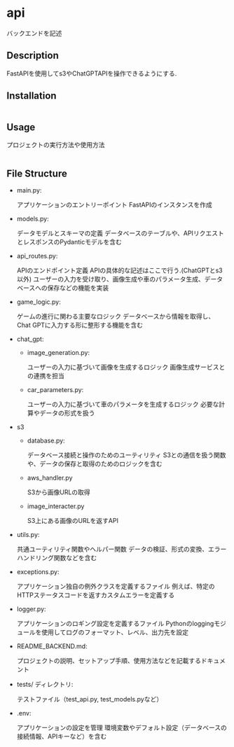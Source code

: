 # api
バックエンドを記述

## Description
FastAPIを使用してs3やChatGPTAPIを操作できるようにする.

## Installation

```bash

```

## Usage
プロジェクトの実行方法や使用方法

```bash

```

## File Structure

- main.py:

    アプリケーションのエントリーポイント
    FastAPIのインスタンスを作成

- models.py:

    データモデルとスキーマの定義
    データベースのテーブルや、APIリクエストとレスポンスのPydanticモデルを含む

- api_routes.py:

    APIのエンドポイント定義
    APIの具体的な記述はここで行う.(ChatGPTとs3以外)
    ユーザーの入力を受け取り、画像生成や車のパラメータ生成、データベースへの保存などの機能を実装

- game_logic.py:

    ゲームの進行に関わる主要なロジック
    データベースから情報を取得し、Chat GPTに入力する形に整形する機能を含む

- chat_gpt:
  
  - image_generation.py:

      ユーザーの入力に基づいて画像を生成するロジック
      画像生成サービスとの連携を担当

  - car_parameters.py:

      ユーザーの入力に基づいて車のパラメータを生成するロジック
      必要な計算やデータの形式を扱う


- s3
  - database.py:

      データベース接続と操作のためのユーティリティ
      S3との通信を扱う関数や、データの保存と取得のためのロジックを含む

  - aws_handler.py
      
      S3から画像URLの取得

  - image_interacter.py
      
      S3上にある画像のURLを返すAPI

- utils.py:

    共通ユーティリティ関数やヘルパー関数
    データの検証、形式の変換、エラーハンドリング関数などを含む

- exceptions.py:
  
    アプリケーション独自の例外クラスを定義するファイル
    例えば、特定のHTTPステータスコードを返すカスタムエラーを定義する

- logger.py:
  
    アプリケーションのロギング設定を定義するファイル
    Pythonのloggingモジュールを使用してログのフォーマット、レベル、出力先を設定

- README_BACKEND.md:
  
    プロジェクトの説明、セットアップ手順、使用方法などを記載するドキュメント


- tests/ ディレクトリ:
  
    テストファイル（test_api.py, test_models.pyなど）

- .env:
  
    アプリケーションの設定を管理
    環境変数やデフォルト設定（データベースの接続情報、APIキーなど）を含む
